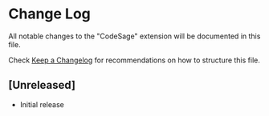 # Change Log

All notable changes to the "CodeSage" extension will be documented in this file.

Check [Keep a Changelog](http://keepachangelog.com/) for recommendations on how to structure this file.

## [Unreleased]

- Initial release